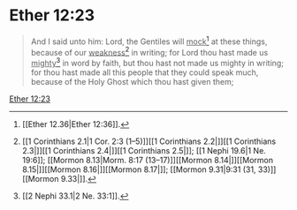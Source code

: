 # Ether 12:23

> And I said unto him: Lord, the Gentiles will <u>mock</u>[^a] at these things, because of our <u>weakness</u>[^b] in writing; for Lord thou hast made us <u>mighty</u>[^c] in word by faith, but thou hast not made us mighty in writing; for thou hast made all this people that they could speak much, because of the Holy Ghost which thou hast given them;

[Ether 12:23](https://www.churchofjesuschrist.org/study/scriptures/bofm/ether/12?lang=eng&id=p23#p23)


[^a]: [[Ether 12.36|Ether 12:36]].  
[^b]: [[1 Corinthians 2.1|1 Cor. 2:3 (1–5)]][[1 Corinthians 2.2|]][[1 Corinthians 2.3|]][[1 Corinthians 2.4|]][[1 Corinthians 2.5|]]; [[1 Nephi 19.6|1 Ne. 19:6]]; [[Mormon 8.13|Morm. 8:17 (13–17)]][[Mormon 8.14|]][[Mormon 8.15|]][[Mormon 8.16|]][[Mormon 8.17|]]; [[Mormon 9.31|9:31 (31, 33)]][[Mormon 9.33|]].  
[^c]: [[2 Nephi 33.1|2 Ne. 33:1]].  
